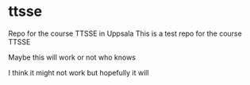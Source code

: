# ttsse
Repo for the course TTSSE in Uppsala
This is a test repo for the course TTSSE

Maybe this will work or not who knows

I think it might not work but hopefully it will
